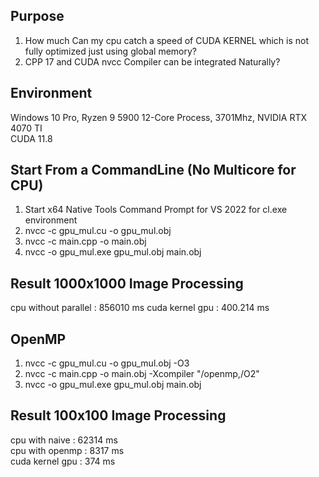 ## Purpose  
1. How much Can my cpu catch a speed of CUDA KERNEL which is not fully optimized just using global memory?
2. CPP 17 and CUDA nvcc Compiler can be integrated Naturally?  

## Environment  
Windows 10 Pro, Ryzen 9 5900 12-Core Process, 3701Mhz, NVIDIA RTX 4070 TI  
CUDA 11.8  

## Start From a CommandLine (No Multicore for CPU)  
1. Start x64 Native Tools Command Prompt for VS 2022 for cl.exe environment
2. nvcc -c gpu_mul.cu -o gpu_mul.obj
3. nvcc -c main.cpp -o main.obj
4. nvcc -o gpu_mul.exe gpu_mul.obj main.obj
## Result 1000x1000 Image Processing  
cpu without parallel :  856010 ms
cuda kernel gpu :  400.214 ms  

## OpenMP  
1. nvcc -c gpu_mul.cu -o gpu_mul.obj -O3
2. nvcc -c main.cpp -o main.obj -Xcompiler "/openmp,/O2"
3. nvcc -o gpu_mul.exe gpu_mul.obj main.obj
## Result 100x100 Image Processing  
cpu with naive : 62314 ms  
cpu with openmp :  8317 ms  
cuda kernel gpu :  374 ms  


